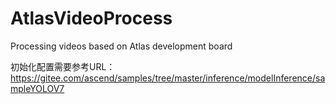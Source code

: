 # AtlasVideoProcess
Processing videos based on Atlas development board

初始化配置需要参考URL：https://gitee.com/ascend/samples/tree/master/inference/modelInference/sampleYOLOV7
